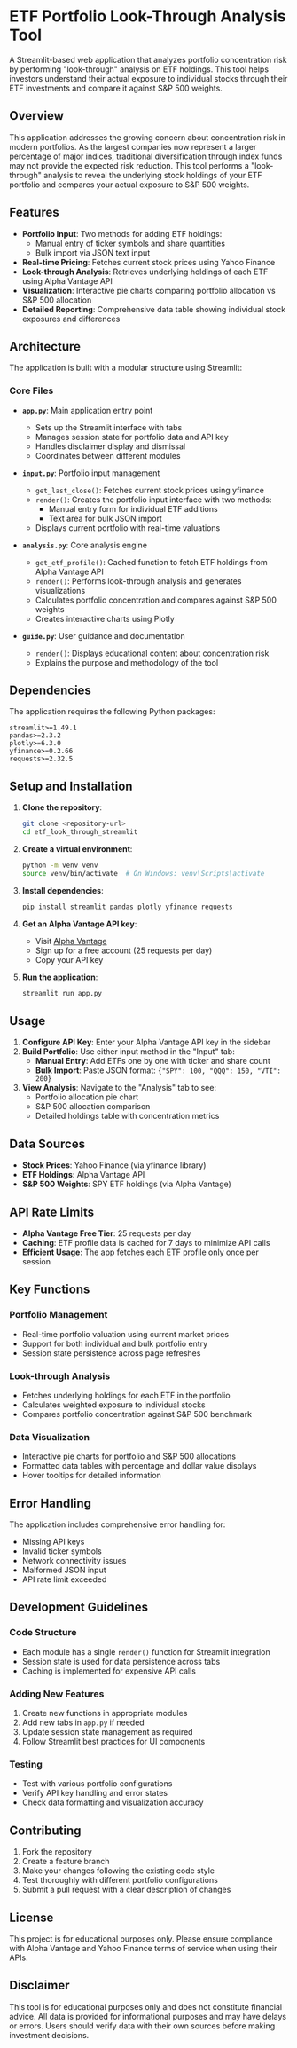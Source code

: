 # ETF Portfolio Look-Through Analysis Tool

A Streamlit-based web application that analyzes portfolio concentration risk by performing "look-through" analysis on ETF holdings. This tool helps investors understand their actual exposure to individual stocks through their ETF investments and compare it against S&P 500 weights.

## Overview

This application addresses the growing concern about concentration risk in modern portfolios. As the largest companies now represent a larger percentage of major indices, traditional diversification through index funds may not provide the expected risk reduction. This tool performs a "look-through" analysis to reveal the underlying stock holdings of your ETF portfolio and compares your actual exposure to S&P 500 weights.

## Features

- **Portfolio Input**: Two methods for adding ETF holdings:
  - Manual entry of ticker symbols and share quantities
  - Bulk import via JSON text input
- **Real-time Pricing**: Fetches current stock prices using Yahoo Finance
- **Look-through Analysis**: Retrieves underlying holdings of each ETF using Alpha Vantage API
- **Visualization**: Interactive pie charts comparing portfolio allocation vs S&P 500 allocation
- **Detailed Reporting**: Comprehensive data table showing individual stock exposures and differences

## Architecture

The application is built with a modular structure using Streamlit:

### Core Files

- **`app.py`**: Main application entry point
  - Sets up the Streamlit interface with tabs
  - Manages session state for portfolio data and API key
  - Handles disclaimer display and dismissal
  - Coordinates between different modules

- **`input.py`**: Portfolio input management
  - `get_last_close()`: Fetches current stock prices using yfinance
  - `render()`: Creates the portfolio input interface with two methods:
    - Manual entry form for individual ETF additions
    - Text area for bulk JSON import
  - Displays current portfolio with real-time valuations

- **`analysis.py`**: Core analysis engine
  - `get_etf_profile()`: Cached function to fetch ETF holdings from Alpha Vantage API
  - `render()`: Performs look-through analysis and generates visualizations
  - Calculates portfolio concentration and compares against S&P 500 weights
  - Creates interactive charts using Plotly

- **`guide.py`**: User guidance and documentation
  - `render()`: Displays educational content about concentration risk
  - Explains the purpose and methodology of the tool

## Dependencies

The application requires the following Python packages:

```
streamlit>=1.49.1
pandas>=2.3.2
plotly>=6.3.0
yfinance>=0.2.66
requests>=2.32.5
```

## Setup and Installation

1. **Clone the repository**:
   ```bash
   git clone <repository-url>
   cd etf_look_through_streamlit
   ```

2. **Create a virtual environment**:
   ```bash
   python -m venv venv
   source venv/bin/activate  # On Windows: venv\Scripts\activate
   ```

3. **Install dependencies**:
   ```bash
   pip install streamlit pandas plotly yfinance requests
   ```

4. **Get an Alpha Vantage API key**:
   - Visit [Alpha Vantage](https://www.alphavantage.co/support/#api-key)
   - Sign up for a free account (25 requests per day)
   - Copy your API key

5. **Run the application**:
   ```bash
   streamlit run app.py
   ```

## Usage

1. **Configure API Key**: Enter your Alpha Vantage API key in the sidebar
2. **Build Portfolio**: Use either input method in the "Input" tab:
   - **Manual Entry**: Add ETFs one by one with ticker and share count
   - **Bulk Import**: Paste JSON format: `{"SPY": 100, "QQQ": 150, "VTI": 200}`
3. **View Analysis**: Navigate to the "Analysis" tab to see:
   - Portfolio allocation pie chart
   - S&P 500 allocation comparison
   - Detailed holdings table with concentration metrics

## Data Sources

- **Stock Prices**: Yahoo Finance (via yfinance library)
- **ETF Holdings**: Alpha Vantage API
- **S&P 500 Weights**: SPY ETF holdings (via Alpha Vantage)

## API Rate Limits

- **Alpha Vantage Free Tier**: 25 requests per day
- **Caching**: ETF profile data is cached for 7 days to minimize API calls
- **Efficient Usage**: The app fetches each ETF profile only once per session

## Key Functions

### Portfolio Management
- Real-time portfolio valuation using current market prices
- Support for both individual and bulk portfolio entry
- Session state persistence across page refreshes

### Look-through Analysis
- Fetches underlying holdings for each ETF in the portfolio
- Calculates weighted exposure to individual stocks
- Compares portfolio concentration against S&P 500 benchmark

### Data Visualization
- Interactive pie charts for portfolio and S&P 500 allocations
- Formatted data tables with percentage and dollar value displays
- Hover tooltips for detailed information

## Error Handling

The application includes comprehensive error handling for:
- Missing API keys
- Invalid ticker symbols
- Network connectivity issues
- Malformed JSON input
- API rate limit exceeded

## Development Guidelines

### Code Structure
- Each module has a single `render()` function for Streamlit integration
- Session state is used for data persistence across tabs
- Caching is implemented for expensive API calls

### Adding New Features
1. Create new functions in appropriate modules
2. Add new tabs in `app.py` if needed
3. Update session state management as required
4. Follow Streamlit best practices for UI components

### Testing
- Test with various portfolio configurations
- Verify API key handling and error states
- Check data formatting and visualization accuracy

## Contributing

1. Fork the repository
2. Create a feature branch
3. Make your changes following the existing code style
4. Test thoroughly with different portfolio configurations
5. Submit a pull request with a clear description of changes

## License

This project is for educational purposes only. Please ensure compliance with Alpha Vantage and Yahoo Finance terms of service when using their APIs.

## Disclaimer

This tool is for educational purposes only and does not constitute financial advice. All data is provided for informational purposes and may have delays or errors. Users should verify data with their own sources before making investment decisions.
